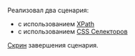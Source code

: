 Реализовал два сценария: 
* с использованием [XPath](https://github.com/Skitovich/test-task/blob/560ce77177d77f2ffee2d1b08c34ae2880498013/src/test/java/YandexMarketTest.java#L46-L57)
* с использованием [CSS Селекторов](https://github.com/Skitovich/test-task/blob/560ce77177d77f2ffee2d1b08c34ae2880498013/src/test/java/YandexMarketTest.java#L29-L41)

[Скрин](https://github.com/Skitovich/test-task/blob/master/build/reports/tests/C/Users/Ruslan/Downloads/aqa-code-aqa4/aqa-code-aqa4/web.png) завершения сценария.
